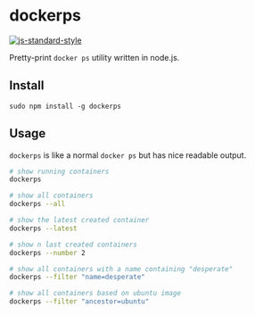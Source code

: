 # dockerps

[![js-standard-style](https://cdn.rawgit.com/feross/standard/master/badge.svg)](https://github.com/feross/standard)

Pretty-print `docker ps` utility written in node.js.

## Install
```
sudo npm install -g dockerps
```

## Usage
`dockerps` is like a normal `docker ps` but has nice readable output.

```bash
# show running containers
dockerps

# show all containers
dockerps --all

# show the latest created container
dockerps --latest

# show n last created containers
dockerps --number 2

# show all containers with a name containing "desperate"
dockerps --filter "name=desperate"

# show all containers based on ubuntu image
dockerps --filter "ancestor=ubuntu"
```
